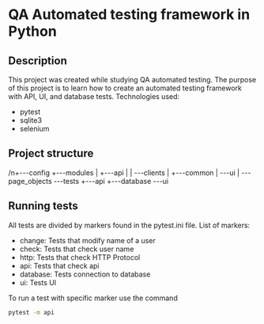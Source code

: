 # QA Automated testing framework in Python

## Description
This project was created while studying QA automated testing. The purpose of this project is to learn how to create an automated testing framework with API, UI, and database tests.
Technologies used:
- pytest
- sqlite3
- selenium
## Project structure
 /n+---config
 +---modules
 |   +---api
 |   |   \---clients
 |   +---common
 |   \---ui
 |       \---page_objects
 \---tests
     +---api
     +---database
     \---ui

## Running tests
All tests are divided by markers found in the pytest.ini file.
List of markers:
 - change: Tests that modify name of a user
 - check: Tests that check user name
 - http: Tests that check HTTP Protocol
 -  api: Tests that check api
 -  database: Tests connection to database
 -  ui: Tests UI
   
To run a test with specific marker use the command
```bash
pytest -m api
```

